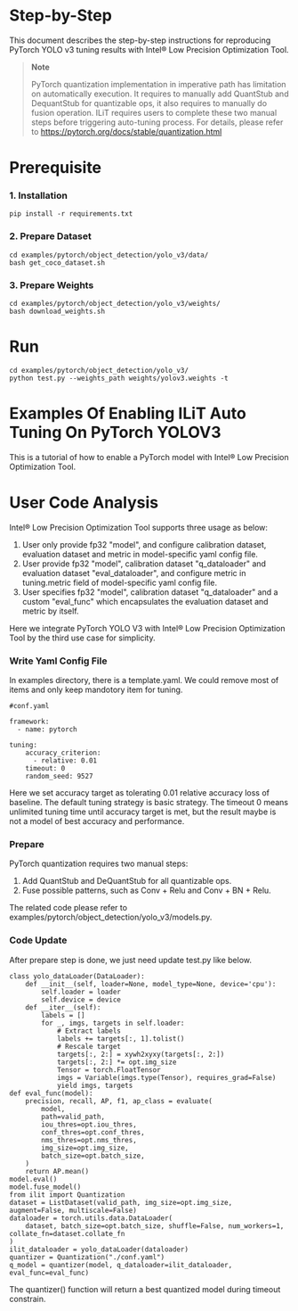 Step-by-Step
============

This document describes the step-by-step instructions for reproducing PyTorch YOLO v3 tuning results with Intel® Low Precision Optimization Tool.

> **Note**
>
> PyTorch quantization implementation in imperative path has limitation on automatically execution.
> It requires to manually add QuantStub and DequantStub for quantizable ops, it also requires to manually do fusion operation.
> ILiT requires users to complete these two manual steps before triggering auto-tuning process.
> For details, please refer to https://pytorch.org/docs/stable/quantization.html

# Prerequisite

### 1. Installation

  ```Shell
  pip install -r requirements.txt
  ```

### 2. Prepare Dataset
  ```
  cd examples/pytorch/object_detection/yolo_v3/data/
  bash get_coco_dataset.sh
  ```

### 3. Prepare Weights
  ```
  cd examples/pytorch/object_detection/yolo_v3/weights/
  bash download_weights.sh
  ```


# Run

  ```Shell
  cd examples/pytorch/object_detection/yolo_v3/
  python test.py --weights_path weights/yolov3.weights -t
  ```

Examples Of Enabling ILiT Auto Tuning On PyTorch YOLOV3
=======================================================

This is a tutorial of how to enable a PyTorch model with Intel® Low Precision Optimization Tool.

# User Code Analysis

Intel® Low Precision Optimization Tool supports three usage as below:

1. User only provide fp32 "model", and configure calibration dataset, evaluation dataset and metric in model-specific yaml config file.
2. User provide fp32 "model", calibration dataset "q_dataloader" and evaluation dataset "eval_dataloader", and configure metric in tuning.metric field of model-specific yaml config file.
3. User specifies fp32 "model", calibration dataset "q_dataloader" and a custom "eval_func" which encapsulates the evaluation dataset and metric by itself.

Here we integrate PyTorch YOLO V3 with Intel® Low Precision Optimization Tool by the third use case for simplicity.

### Write Yaml Config File

In examples directory, there is a template.yaml. We could remove most of items and only keep mandotory item for tuning. 


```
#conf.yaml

framework:
  - name: pytorch

tuning:
    accuracy_criterion:
      - relative: 0.01
    timeout: 0
    random_seed: 9527
```

Here we set accuracy target as tolerating 0.01 relative accuracy loss of baseline. The default tuning strategy is basic strategy. The timeout 0 means unlimited tuning time until accuracy target is met, but the result maybe is not a model of best accuracy and performance.

### Prepare

PyTorch quantization requires two manual steps:

1. Add QuantStub and DeQuantStub for all quantizable ops.
2. Fuse possible patterns, such as Conv + Relu and Conv + BN + Relu.

The related code please refer to examples/pytorch/object_detection/yolo_v3/models.py.

### Code Update

After prepare step is done, we just need update test.py like below.

```
class yolo_dataLoader(DataLoader):
    def __init__(self, loader=None, model_type=None, device='cpu'):
        self.loader = loader
        self.device = device
    def __iter__(self):
        labels = []
        for _, imgs, targets in self.loader:
            # Extract labels
            labels += targets[:, 1].tolist()
            # Rescale target
            targets[:, 2:] = xywh2xyxy(targets[:, 2:])
            targets[:, 2:] *= opt.img_size
            Tensor = torch.FloatTensor
            imgs = Variable(imgs.type(Tensor), requires_grad=False)
            yield imgs, targets
def eval_func(model):
    precision, recall, AP, f1, ap_class = evaluate(
        model,
        path=valid_path,
        iou_thres=opt.iou_thres,
        conf_thres=opt.conf_thres,
        nms_thres=opt.nms_thres,
        img_size=opt.img_size,
        batch_size=opt.batch_size,
    )
    return AP.mean()
model.eval()
model.fuse_model()
from ilit import Quantization
dataset = ListDataset(valid_path, img_size=opt.img_size, augment=False, multiscale=False)
dataloader = torch.utils.data.DataLoader(
    dataset, batch_size=opt.batch_size, shuffle=False, num_workers=1, collate_fn=dataset.collate_fn
)
ilit_dataloader = yolo_dataLoader(dataloader)
quantizer = Quantization("./conf.yaml")
q_model = quantizer(model, q_dataloader=ilit_dataloader, eval_func=eval_func)
```

The quantizer() function will return a best quantized model during timeout constrain.
